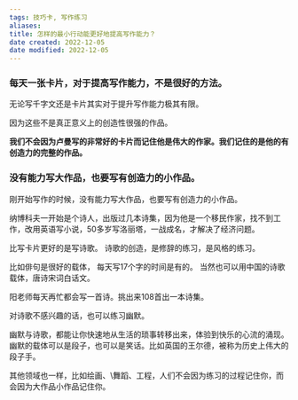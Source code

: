 ```yaml
---
tags: 技巧卡, 写作练习
aliases: 
title: 怎样的最小行动能更好地提高写作能力？
date created: 2022-12-05
date modified: 2022-12-05
---
```


### 每天一张卡片，对于提高写作能力，不是很好的方法。

无论写千字文还是卡片其实对于提升写作能力极其有限。

因为这些不是真正意义上的创造性很强的作品。

**我们不会因为卢曼写的非常好的卡片而记住他是伟大的作家。我们记住的是他的有创造力的完整的作品。**

### 没有能力写大作品，也要写有创造力的小作品。

刚开始写作的时候，没有能力写大作品，也要写有创造力的小作品。

纳博科夫一开始是个诗人，出版过几本诗集，因为他是一个移民作家，找不到工作，改用英语写小说，50多岁写洛丽塔，一战成名，才解决了经济问题。

比写卡片更好的是写诗歌。 诗歌的创造，是修辞的练习，是风格的练习。

比如俳句是很好的载体， 每天写17个字的时间是有的。 当然也可以用中国的诗歌载体，唐诗宋词白话文。

阳老师每天再忙都会写一首诗。挑出来108首出一本诗集。

对诗歌不感兴趣的话，也可以练习幽默。

幽默与诗歌，都能让你快速地从生活的琐事转移出来，体验到快乐的心流的涌现。幽默的载体可以是段子，也可以是笑话。比如英国的王尔德，被称为历史上伟大的段子手。

其他领域也一样，比如绘画、\舞蹈、工程，人们不会因为练习的过程记住你，而会因为大作品小作品记住你。